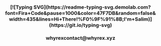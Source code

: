 <h3 align="center">[![Typing SVG](https://readme-typing-svg.demolab.com?font=Fira+Code&pause=1000&color=47F7DB&random=false&width=435&lines=Hi+There!%F0%9F%91%8B;I'm+Salim)](https://git.io/typing-svg)</h3>
<h3 align="center">whyrexcontact@whyrex.xyz</h3>


<p align="left">
</p>
